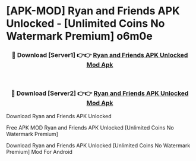 # [APK-MOD] Ryan and Friends APK Unlocked - [Unlimited Coins No Watermark Premium] o6m0e



<div align="center">
<h3>🔴 Download [Server1] 👉👉 <a href="https://momento.my/?title=Ryan_and_Friends_APK_Unlocked">Ryan and Friends APK Unlocked Mod Apk</a></h3><br>

<h3>🔴 Download [Server2] 👉👉 <a href="https://momento.my/?title=Ryan_and_Friends_APK_Unlocked">Ryan and Friends APK Unlocked Mod Apk</a></h3>
</div>



Download Ryan and Friends APK Unlocked 

Free APK MOD Ryan and Friends APK Unlocked [Unlimited Coins No Watermark Premium]

Download Ryan and Friends APK Unlocked [Unlimited Coins No Watermark Premium] Mod For Android
